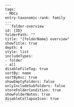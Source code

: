 
        ---
        tags:
        - MOCs
        entry-taxonomic-rank: family
        ---
        ```folder-overview
        id: {ID}
        folderPath: ""
        title: "{folderName} overview"
        showTitle: true
        depth: 4
        style: list
        includeTypes:
        - folder
        - all
        disableFileTag: true
        sortBy: name
        sortByAsc: true
        showEmptyFolders: false
        onlyIncludeSubfolders: false
        storeFolderCondition: true
        showFolderNotes: true
        disableCollapseIcon: true
        ```
            